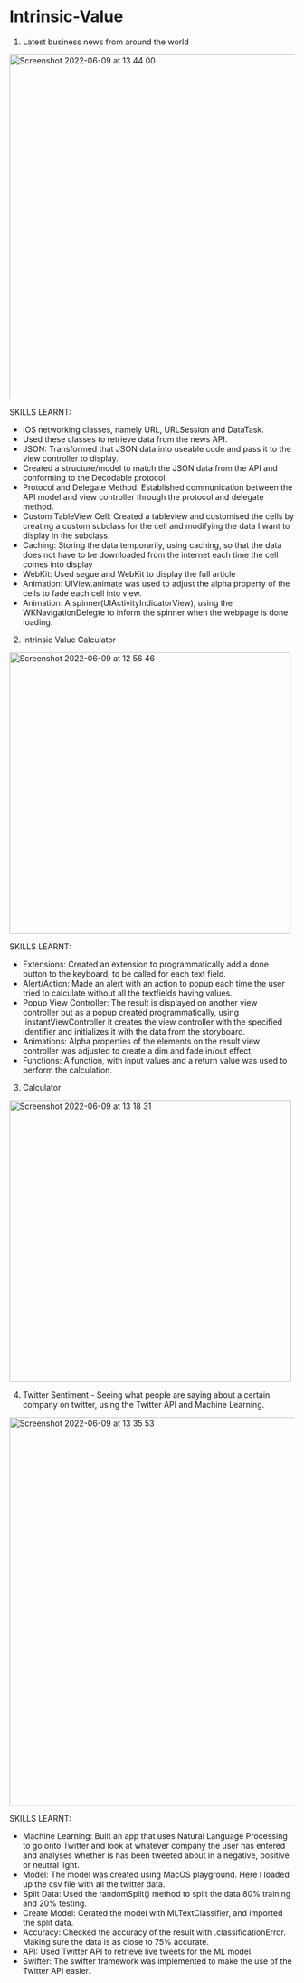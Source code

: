 # Intrinsic-Value
1. Latest business news from around the world

<img width="609" alt="Screenshot 2022-06-09 at 13 44 00" src="https://user-images.githubusercontent.com/91250039/172839014-8381bb6c-d4ef-479b-a963-366e75108f7b.png">

SKILLS LEARNT:
  - iOS networking classes, namely URL, URLSession and DataTask.
  - Used these classes to retrieve data from the news API.
  - JSON: Transformed that JSON data into useable code and pass it to the view controller to display.
  - Created a structure/model to match the JSON data from the API and conforming to the Decodable protocol.
  - Protocol and Delegate Method: Established communication between the API model and view controller through the protocol and delegate method.
  - Custom TableView Cell: Created a tableview and customised the cells by creating a custom subclass for the cell and modifying the data I want to display     in the subclass.
  - Caching: Storing the data temporarily, using caching, so that the data does not have to be downloaded from the internet each time the cell comes into       display
  - WebKit: Used segue and WebKit to display the full article
  - Animation: UIView.animate was used to adjust the alpha property of the cells to fade each cell into view.
  - Animation: A spinner(UIActivityIndicatorView), using the WKNavigationDelegte to inform the spinner when the webpage is done loading.


2. Intrinsic Value Calculator

<img width="497" alt="Screenshot 2022-06-09 at 12 56 46" src="https://user-images.githubusercontent.com/91250039/172838988-bdc606d8-6b6c-420a-a909-735dce2d34d5.png">

SKILLS LEARNT:
 - Extensions: Created an extension to programmatically add a done button to the keyboard, to be called for each text field.
 - Alert/Action: Made an alert with an action to popup each time the user tried to calculate without all the textfields having values.
 - Popup View Controller: The result is displayed on another view controller but as a popup created programmatically, using .instantViewController it
   creates the view controller with the specified identifier and initializes it with the data from the storyboard.
 - Animations: Alpha properties of the elements on the result view controller was adjusted to create a dim and fade in/out effect.
 - Functions: A function, with input values and a return value was used to perform the calculation.

3. Calculator

<img width="498" alt="Screenshot 2022-06-09 at 13 18 31" src="https://user-images.githubusercontent.com/91250039/172838993-dffa02ae-7dcb-43a1-8eae-3b134c488455.png">


4. Twitter Sentiment - Seeing what people are saying about a certain company on twitter, using the Twitter API and Machine Learning.

<img width="686" alt="Screenshot 2022-06-09 at 13 35 53" src="https://user-images.githubusercontent.com/91250039/172839005-907be97d-d9e3-4d84-bf37-4b3547828944.png">

SKILLS LEARNT:
 - Machine Learning: Built an app that uses Natural Language Processing to go onto Twitter and look at whatever company the user has entered and analyses      whether is has been tweeted about in a negative, positive or neutral light.
 - Model: The model was created using MacOS playground. Here I loaded up the csv file with all the twitter data.
 - Split Data: Used the randomSplit() method to split the data 80% training and 20% testing.
 - Create Model: Cerated the model with MLTextClassifier, and imported the split data.
 - Accuracy: Checked the accuracy of the result with .classificationError. Making sure the data is as close to 75% accurate.
 - API: Used Twitter API to retrieve live tweets for the ML model.
 - Swifter: The swifter framework was implemented to make the use of the Twitter API easier.

